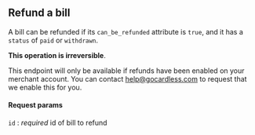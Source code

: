 ## Refund a bill

A bill can be refunded if its `can_be_refunded` attribute is `true`, and it has a `status` of `paid` or `withdrawn`.

**This operation is irreversible**.

This endpoint will only be available if refunds have been enabled on your merchant account. You can contact help@gocardless.com to request that we enable this for you.

#### Request params

`id`
:    _required_ id of bill to refund